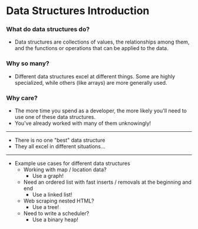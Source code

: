 # Data Structures Introduction

### What do data structures do?

- Data structures are collections of values, the relationships among them, and the functions or operations that can be applied to the data.

### Why so many?

- Different data structures excel at different things. Some are highly specialized, while others (like arrays) are more generally used.

### Why care?

- The more time you spend as a developer, the more likely you'll need to use one of these data structures.
- You've already worked with many of them unknowingly!

<hr>

- There is no one "best" data structure
- They all excel in different situations...

<hr>

- Example use cases for different data structures
  - Working with map / location data?
    - Use a graph!
  - Need an ordered list with fast inserts / removals at the beginning and end
    - Use a linked list!
  - Web scraping nested HTML?
    - Use a tree!
  - Need to write a scheduler?
    - Use a binary heap!